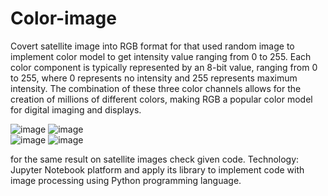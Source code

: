 # Color-image
Covert satellite image into RGB format for that used random image to implement color model to get intensity value ranging from 0 to 255.
Each color component is typically represented by an 8-bit value, ranging from 0 to 255, where 0 represents no intensity and 255 represents maximum intensity. The combination of these three color channels allows for the creation of millions of different colors, making RGB a popular color model for digital imaging and displays.

![image](https://github.com/Dikshita124/Color-image/assets/145219071/ab29341a-81cf-44af-9065-85db81b09027)
![image](https://github.com/Dikshita124/Color-image/assets/145219071/f64f80b6-8252-4308-8add-c50d3b8535da)   
![image](https://github.com/Dikshita124/Color-image/assets/145219071/67ed9120-8ff6-4a79-b709-15da77787970)
![image](https://github.com/Dikshita124/Color-image/assets/145219071/843d1e1c-1cfc-4674-9bb8-a1261a392b83)

for the same result on satellite images check given code.
Technology: Jupyter Notebook platform and apply its library to implement code with image processing using Python programming language.
